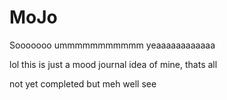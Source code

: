 # MoJo
 Sooooooo ummmmmmmmmmm yeaaaaaaaaaaaa


 lol this is just a mood journal idea of mine, thats all


not yet completed but meh well see

